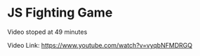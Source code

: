 # JS Fighting Game

Video stoped at 49 minutes

Video Link: https://www.youtube.com/watch?v=vyqbNFMDRGQ
